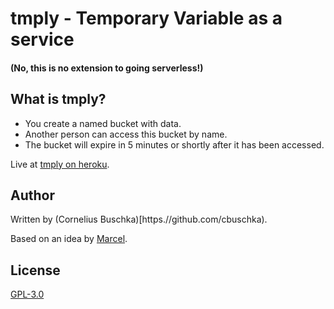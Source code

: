# tmply - Temporary Variable as a service

#### (No, this is no extension to going serverless!)

## What is tmply?
* You create a named bucket with data.
* Another person can access this bucket by name.
* The bucket will expire in 5 minutes or shortly after it has been accessed.

Live at [tmply on heroku](https://tmply.herokuapp.com).

## Author
Written by (Cornelius Buschka)[https.//github.com/cbuschka).

Based on an idea by [Marcel](https://github.com/niesfisch).

## License

[GPL-3.0](LICENSE)

